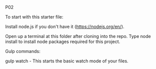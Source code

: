 P02

To start with this starter file:

Install node.js if you don't have it (https://nodejs.org/en/).

Open up a terminal at this folder after cloning into the repo.
Type node install to install node packages required for this project.

Gulp commands:

gulp watch - This starts the basic watch mode of your files.
